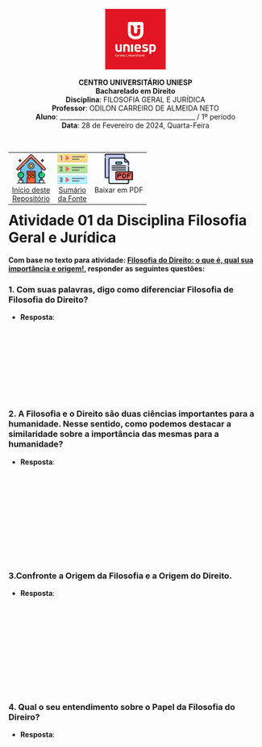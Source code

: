 <div align="center">

<p align="center"><img height="120" src="../../../figuras/LOGO_UNIESP.png"> </p>

<p align="center"><b>CENTRO UNIVERSITÁRIO UNIESP</b><br>
<b>Bacharelado em Direito</b><br>
<b>Disciplina</b>: FILOSOFIA GERAL E JURÍDICA<br>
<b>Professor</b>: ODILON CARREIRO DE ALMEIDA NETO<br>
<b>Aluno</b>: __________________________________________ / 1º período<br>
<b>Data</b>: 28 de Fevereiro de 2024, Quarta-Feira<br><br>
 </p>
</div>

<table align="right" border="0">
  <tr>
    <td align="center" valign="top">
      <a href="../../../README.md">
        <img src="https://github.com/dnlclaudino/imagens/blob/master/icones/icone-casa2.png?raw=true" heigh="60" width="60"><br>Início deste <br>Repositório
      </a>
    </td>
    <td align="center" valign="top">
      <a href="../README.md">
        <img src="https://github.com/dnlclaudino/imagens/blob/master/icones/icone-sumario.png?raw=true" heigh="60" width="60"><br>Sumário<br>da Fonte
      </a>
    </td>
    <td align="center" valign="top">
        <img src="https://github.com/dnlclaudino/imagens/blob/master/icones-aplicativos/pdf/pdf.png?raw=true" heigh="60" width="60"><br>Baixar em PDF
    </td>
  </tr>
</table><br><br><br><br><br>


# Atividade 01 da Disciplina Filosofia Geral e Jurídica

<b>Com base no texto para atividade: [Filosofia do Direito: o que é, qual sua importância e origem!](../resumos/resumo-texto-filosofia-do-direito-OQUEE-IMPORTANCIA-ORIGEM.md), responder as seguintes questões:</b>


### 1. Com suas palavras, digo como diferenciar Filosofia de Filosofia do Direito? 

- <b>Resposta</b>: <br>
<br>
<br>
<br>
<br>
<br>
<br>
<br>
<br>

### 2. A Filosofia e o Direito são duas ciências importantes para a humanidade. Nesse sentido, como podemos destacar a similaridade sobre a importância das mesmas para a humanidade?

- <b>Resposta</b>: <br>
<br>
<br>
<br>
<br>
<br>
<br>
<br>
<br>
<br>
<br>

### 3.Confronte a Origem da Filosofia e a Origem do Direito. 

- <b>Resposta</b>: <br>
<br>
<br>
<br>
<br>
<br>
<br>
<br>
<br>
<br>
<br>

### 4. Qual o seu entendimento sobre o Papel da Filosofia do Direiro? 

- <b>Resposta</b>: <br>
<br>
<br>
<br>
<br>
<br>
<br>
<br>
<br>